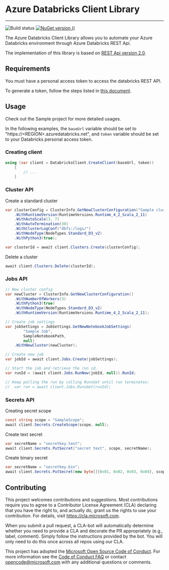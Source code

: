 # Azure Databricks Client Library

----------
![Build status](https://microsoft.visualstudio.com/Data%20Science/_apis/build/status/Azure-Databricks-Client%20Build)
[![NuGet version ()](https://img.shields.io/badge/nuget-1.1.125.4-blue.svg)](https://www.nuget.org/packages/Microsoft.Azure.Databricks.Client/)

The Azure Databricks Client Library allows you to automate your Azure Databricks environment through Azure Databricks REST Api.

The implementation of this library is based on [REST Api version 2.0](https://docs.azuredatabricks.net/api/latest/index.html#).  

## Requirements
You must have a personal access token to access the databricks REST API.

To generate a token, follow the steps listed in [this document](https://docs.azuredatabricks.net/api/latest/authentication.html).

## Usage

Check out the Sample project for more detailed usages.

In the following examples, the ```baseUrl``` variable should be set to "https://\<REGION\>.azuredatabricks.net", and ```token``` variable should be set to your Databricks personal access token.

### Creating client

```cs
using (var client = DatabricksClient.CreateClient(baseUrl, token))
    {
        // ...
    }

```

### Cluster API

Create a standard cluster

```cs
var clusterConfig = ClusterInfo.GetNewClusterConfiguration("Sample cluster")
    .WithRuntimeVersion(RuntimeVersions.Runtime_4_2_Scala_2_11)
    .WithAutoScale(3, 7)
    .WithAutoTermination(30)
    .WithClusterLogConf("dbfs:/logs/")
    .WithNodeType(NodeTypes.Standard_D3_v2)
    .WithPython3(true);

var clusterId = await client.Clusters.Create(clusterConfig);
```

Delete a cluster

```cs
await client.Clusters.Delete(clusterId);
```

### Jobs API

```cs
// New cluster config
var newCluster = ClusterInfo.GetNewClusterConfiguration()
    .WithNumberOfWorkers(3)
    .WithPython3(true)
    .WithNodeType(NodeTypes.Standard_D3_v2)
    .WithRuntimeVersion(RuntimeVersions.Runtime_4_2_Scala_2_11);

// Create job settings
var jobSettings = JobSettings.GetNewNotebookJobSettings(
        "Sample Job",
        SampleNotebookPath,
        null)
    .WithNewCluster(newCluster);

// Create new job
var jobId = await client.Jobs.Create(jobSettings);

// Start the job and retrieve the run id.
var runId = (await client.Jobs.RunNow(jobId, null)).RunId;

// Keep polling the run by calling RunsGet until run terminates:
//  var run = await client.Jobs.RunsGet(runId);
```

### Secrets API

Creating secret scope

```cs
const string scope = "SampleScope";
await client.Secrets.CreateScope(scope, null);
```

Create text secret

```cs
var secretName = "secretkey.text";
await client.Secrets.PutSecret("secret text", scope, secretName);
```

Create binary secret

```cs
var secretName = "secretkey.bin";
await client.Secrets.PutSecret(new byte[]{0x01, 0x02, 0x03, 0x04}, scope, secretName);
```

## Contributing

This project welcomes contributions and suggestions.  Most contributions require you to agree to a
Contributor License Agreement (CLA) declaring that you have the right to, and actually do, grant us
the rights to use your contribution. For details, visit https://cla.microsoft.com.

When you submit a pull request, a CLA-bot will automatically determine whether you need to provide
a CLA and decorate the PR appropriately (e.g., label, comment). Simply follow the instructions
provided by the bot. You will only need to do this once across all repos using our CLA.

This project has adopted the [Microsoft Open Source Code of Conduct](https://opensource.microsoft.com/codeofconduct/).
For more information see the [Code of Conduct FAQ](https://opensource.microsoft.com/codeofconduct/faq/) or
contact [opencode@microsoft.com](mailto:opencode@microsoft.com) with any additional questions or comments.
